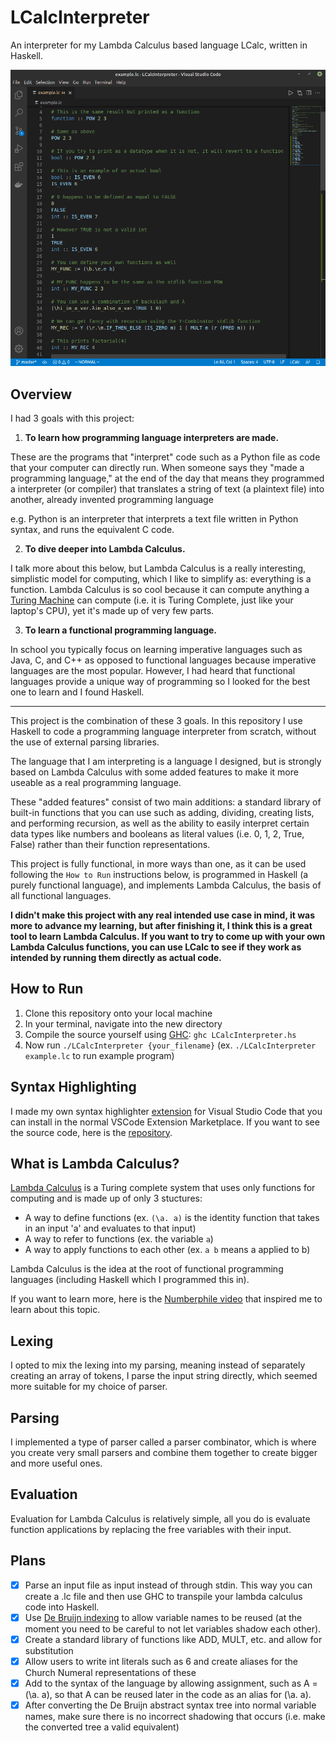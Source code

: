 # LCalcInterpreter
An interpreter for my Lambda Calculus based language LCalc, written in Haskell.

![Screenshot ](/images/lcalc-syntax-highlighting.png?raw=true)

## **Overview**
I had 3 goals with this project:
1. **To learn how programming language interpreters are made.**

These are the programs that "interpret" code such as a Python file as code that your computer can directly run. When someone says they "made a programming language," at the end of the day that means they programmed a interpreter (or compiler) that translates a string of text (a plaintext file) into another, already invented programming language

e.g. Python is an interpreter that interprets a text file written in Python syntax, and runs the equivalent C code.

2. **To dive deeper into Lambda Calculus.**

I talk more about this below, but Lambda Calculus is a really interesting, simplistic model for computing, which I like to simplify as: everything is a function. Lambda Calculus is so cool because it can compute anything a [Turing Machine](https://www.cl.cam.ac.uk/projects/raspberrypi/tutorials/turing-machine/one.html) can compute (i.e. it is Turing Complete, just like your laptop's CPU), yet it's made up of very few parts.

3. **To learn a functional programming language.**

In school you typically focus on learning imperative languages such as Java, C, and C++  as opposed to functional languages because imperative languages are the most popular. However, I had heard that functional languages provide a unique way of programming so I looked for the best one to learn and I found Haskell.

---

This project is the combination of these 3 goals. In this repository I use Haskell to code a programming language interpreter from scratch, without the use of external parsing libraries.

The language that I am interpreting is a language I designed, but is strongly based on Lambda Calculus with some added features to make it more useable as a real programming language.

These "added features" consist of two main additions: a standard library of built-in functions that you can use such as adding, dividing, creating lists, and performing recursion, as well as the ability to easily interpret certain data types like numbers and booleans as literal values (i.e. 0, 1, 2, True, False) rather than their function representations.

This project is fully functional, in more ways than one, as it can be used following the `How to Run` instructions below, is programmed in Haskell (a purely functional language), and implements Lambda Calculus, the basis of all functional languages.

**I didn't make this project with any real intended use case in mind, it was more to advance my learning, but after finishing it, I think this is a great tool to learn Lambda Calculus. If you want to try to come up with your own Lambda Calculus functions, you can use LCalc to see if they work as intended by running them directly as actual code.**

## How to Run
1. Clone this repository onto your local machine
2. In your terminal, navigate into the new directory
3. Compile the source yourself using [GHC](https://www.tutorialspoint.com/haskell/haskell_environment_setup.htm): `ghc LCalcInterpreter.hs`
4. Now run `./LCalcInterpreter {your_filename}` (ex. `./LCalcInterpreter example.lc` to run example program)

## Syntax Highlighting
I made my own syntax highlighter [extension](https://marketplace.visualstudio.com/items?itemName=justinh0.lcalc-syntax-highlighting) for Visual Studio Code that you can install in the normal VSCode Extension Marketplace.
If you want to see the source code, here is the [repository](https://github.com/JustinH11235/lcalc-syntax-highlighting).

## What is Lambda Calculus?
[Lambda Calculus](https://en.wikipedia.org/wiki/Lambda_calculus) is a Turing complete system that uses only functions for computing and is made up of only 3 stuctures:
* A way to define functions (ex. `(\a. a)` is the identity function that takes in an input 'a' and evaluates to that input)
* A way to refer to functions (ex. the variable `a`)
* A way to apply functions to each other (ex. `a b` means a applied to b)

Lambda Calculus is the idea at the root of functional programming languages (including Haskell which I programmed this in).

If you want to learn more, here is the [Numberphile video](https://www.youtube.com/watch?v=eis11j_iGMs) that inspired me to learn about this topic.

## Lexing
I opted to mix the lexing into my parsing, meaning instead of separately creating an array of tokens, I parse the input string directly, which seemed more suitable for my choice of parser.

## Parsing
I implemented a type of parser called a parser combinator, which is where you create very small parsers and combine them together to create bigger and more useful ones.

## Evaluation
Evaluation for Lambda Calculus is relatively simple, all you do is evaluate function applications by replacing the free variables with their input.

## Plans
- [x] Parse an input file as input instead of through stdin. This way you can create a .lc file and then use GHC to transpile your lambda calculus code into Haskell.
- [x] Use [De Bruijn indexing](https://en.wikipedia.org/wiki/De_Bruijn_index) to allow variable names to be reused (at the moment you need to be careful to not let variables shadow each other).
- [x] Create a standard library of functions like ADD, MULT, etc. and allow for substitution
- [x] Allow users to write int literals such as 6 and create aliases for the Church Numeral representations of these
- [x] Add to the syntax of the language by allowing assignment, such as A = (\a. a), so that A can be reused later in the code as an alias for (\a. a).
- [x] After converting the De Bruijn abstract syntax tree into normal variable names, make sure there is no incorrect shadowing that occurs (i.e. make the converted tree a valid equivalent)
